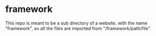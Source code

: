 # framework

This repo is meant to be a sub directory of a website, with the name "framework", so all the files are imported from "/framework/path/file".